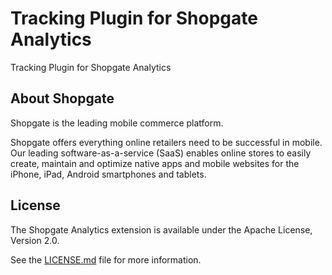 # Tracking Plugin for Shopgate Analytics

Tracking Plugin for Shopgate Analytics

## About Shopgate

Shopgate is the leading mobile commerce platform.

Shopgate offers everything online retailers need to be successful in mobile. Our leading
software-as-a-service (SaaS) enables online stores to easily create, maintain and optimize native
apps and mobile websites for the iPhone, iPad, Android smartphones and tablets.

## License

The Shopgate Analytics extension is available under the Apache License, Version 2.0.

See the [LICENSE.md](./LICENSE.md) file for more information.
